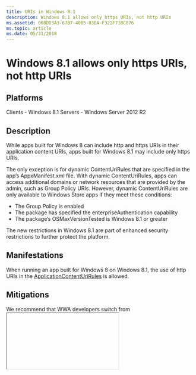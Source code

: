```yaml
---
title: URIs in Windows 8.1
description: Windows 8.1 allows only https URIs, not http URIs
ms.assetid: 06BDD3A3-67B7-4085-83DA-F322F718C876
ms.topic: article
ms.date: 05/31/2018
---
```


# Windows 8.1 allows only https URIs, not http URIs

## Platforms

<dl> Clients - Windows 8.1  
Servers - Windows Server 2012 R2  
</dl>

## Description

While apps built for Windows 8 can include http and https URIs in their application content URIs, apps built for Windows 8.1 may include only https URIs.

The only exception is for dynamic ContentUriRules that are specified in the app’s AppxManifest.xml file. With dynamic ContentUriRules, apps can access additional domains or network resources that are provided by the admin, such as Group Policy URIs. However, dynamic ContentUriRules are only available to Windows Store apps if they meet these conditions:

-   The Group Policy is enabled
-   The package has specified the enterpriseAuthentication capability
-   The package’s OSMaxVersionTested is Windows 8.1 or greater

The new restrictions in Windows 8.1 are part of enhanced security restrictions to further protect the platform.

## Manifestations

When running an app built for Windows 8 on Windows 8.1, the use of http URIs in the [ApplicationContentUriRules](https://msdn.microsoft.com/library/windows/apps/br211416.aspx) is allowed.

## Mitigations

We recommend that WWA developers switch from [<iframe>](https://msdn.microsoft.com/library/windows/apps/hh465955.aspx) to the [WebView](https://msdn.microsoft.com/library/windows/apps/windows.ui.xaml.controls.webview.aspx) control (<x-ms-webview>). However, if you need support for AppCache, IndexedDB, geolocation, or programmatic clipboard access, you will need to continue using <iframe> for Windows 8.1.

Continued usage of <iframe> for remote content will require a new entry in the ApplicationContentUriRules for the app. Apps with WebView require new entries in the ApplicationContentUriRules if the web content needs to invoke window.external.notify for generating a [ScriptNotify](https://msdn.microsoft.com/library/windows/apps/windows.ui.xaml.controls.webview.scriptnotify.aspx) event. If you do not have Visual Studio, you can update the app manifest by adding the following XML, including wildcards for subdomains (e.g. https://\*.microsoft.com):


```
<Package>
    …
    <Applications>
        <Application>
            …
            <ApplicationContentUriRules>
                <Rule Match="https://www.example.com" Type="include"/>
            </ApplicationContentUriRules>
        </Application>
    </Applications>
</Package>
```



## Resources

-   [ApplicationContentUriRules](https://msdn.microsoft.com/library/windows/apps/br211416.aspx)
-   [<iframe> element \| <iframe> object](https://msdn.microsoft.com/library/windows/apps/hh465955.aspx)
-   [Webview class](https://msdn.microsoft.com/library/windows/apps/windows.ui.xaml.controls.webview.aspx)
-   [WebView.ScriptNotify event](https://msdn.microsoft.com/library/windows/apps/windows.ui.xaml.controls.webview.scriptnotify.aspx)

 

 
